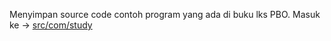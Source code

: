 Menyimpan source code contoh program yang ada di buku lks PBO.
Masuk ke -> <a href="https://github.com/rifqiraehan/java-intellij/tree/master/src/com/study">src/com/study</a>
